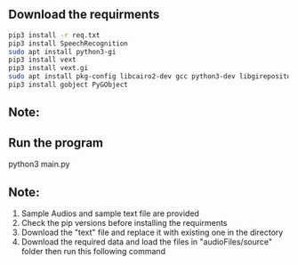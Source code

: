## Download the requirments
``` bash
pip3 install -r req.txt
pip3 install SpeechRecognition
sudo apt install python3-gi
pip3 install vext
pip3 install vext.gi
sudo apt install pkg-config libcairo2-dev gcc python3-dev libgirepository1.0-dev
pip3 install gobject PyGObject
```

## Note:


## Run the program
python3 main.py

## Note: 
1. Sample Audios and sample text file are provided
2. Check the pip versions before installing the requirments
3. Download the "text" file and replace it with existing one in the directory
4. Download the required data and load the files in "audioFiles/source" folder then run this following command